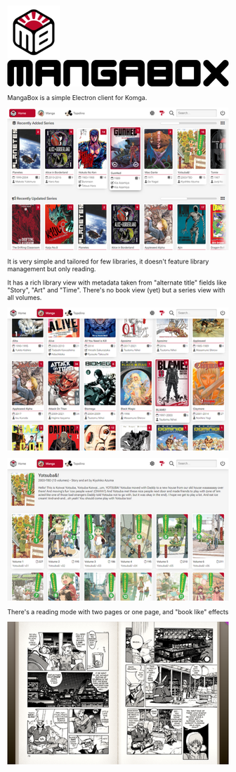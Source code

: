 <picture style="display: inline-block; vertical-align: middle;">
<img alt="MangaBox Logo" src="mangabox-logo.png" height=120px>
</picture>
<picture style="display: inline-block; vertical-align: middle;">
<img alt="MangaBox Logo Text" src="mangabox-name-sticks-round.svg" height=60px margin-bottom=30px>
</picture>

MangaBox is a simple Electron client for Komga.

<picture><img alt="MangaBox main UI" src=".localassets/MangaBox_001_th.png"></picture>

It is very simple and tailored for few libraries, it doesn't feature library management but only reading.

It has a rich library view with metadata taken from "alternate title" fields like "Story", "Art" and "Time". There's no book view (yet) but a series view with all volumes.

<picture><img alt="MangaBox main UI" src=".localassets/MangaBox_002_th.png"></picture>

<picture><img alt="MangaBox main UI" src=".localassets/MangaBox_004_th.png"></picture>

There's a reading mode with two pages or one page, and "book like" effects

<picture><img alt="MangaBox main UI" src=".localassets/MangaBox_003_th.png"></picture>
